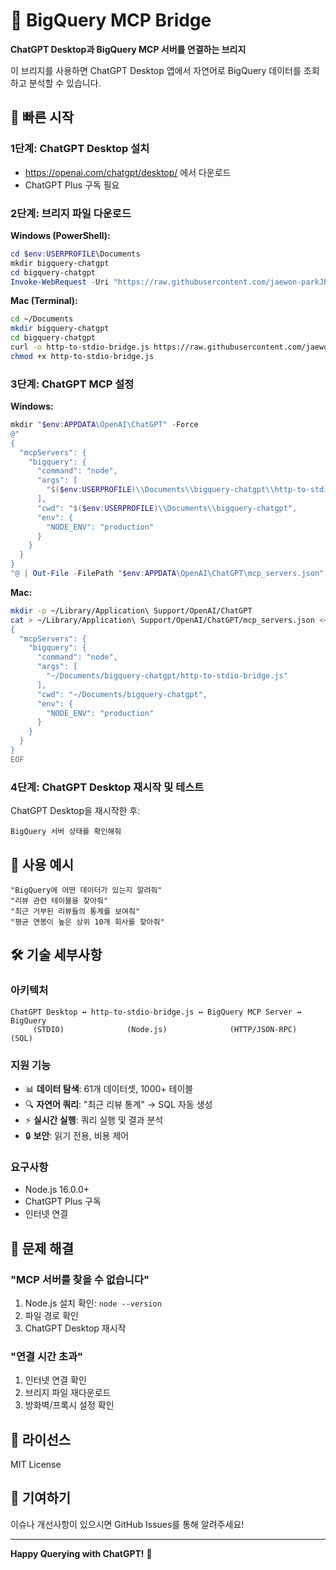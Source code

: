 # 🌉 BigQuery MCP Bridge

**ChatGPT Desktop과 BigQuery MCP 서버를 연결하는 브리지**

이 브리지를 사용하면 ChatGPT Desktop 앱에서 자연어로 BigQuery 데이터를 조회하고 분석할 수 있습니다.

## 🚀 빠른 시작

### 1단계: ChatGPT Desktop 설치
- https://openai.com/chatgpt/desktop/ 에서 다운로드
- ChatGPT Plus 구독 필요

### 2단계: 브리지 파일 다운로드

**Windows (PowerShell):**
```powershell
cd $env:USERPROFILE\Documents
mkdir bigquery-chatgpt
cd bigquery-chatgpt
Invoke-WebRequest -Uri "https://raw.githubusercontent.com/jaewon-parkJP/bigquery-mcp-bridge/main/http-to-stdio-bridge.js" -OutFile "http-to-stdio-bridge.js"
```

**Mac (Terminal):**
```bash
cd ~/Documents
mkdir bigquery-chatgpt
cd bigquery-chatgpt
curl -o http-to-stdio-bridge.js https://raw.githubusercontent.com/jaewon-parkJP/bigquery-mcp-bridge/main/http-to-stdio-bridge.js
chmod +x http-to-stdio-bridge.js
```

### 3단계: ChatGPT MCP 설정

**Windows:**
```powershell
mkdir "$env:APPDATA\OpenAI\ChatGPT" -Force
@"
{
  "mcpServers": {
    "bigquery": {
      "command": "node",
      "args": [
        "$($env:USERPROFILE)\\Documents\\bigquery-chatgpt\\http-to-stdio-bridge.js"
      ],
      "cwd": "$($env:USERPROFILE)\\Documents\\bigquery-chatgpt",
      "env": {
        "NODE_ENV": "production"
      }
    }
  }
}
"@ | Out-File -FilePath "$env:APPDATA\OpenAI\ChatGPT\mcp_servers.json" -Encoding utf8
```

**Mac:**
```bash
mkdir -p ~/Library/Application\ Support/OpenAI/ChatGPT
cat > ~/Library/Application\ Support/OpenAI/ChatGPT/mcp_servers.json << 'EOF'
{
  "mcpServers": {
    "bigquery": {
      "command": "node",
      "args": [
        "~/Documents/bigquery-chatgpt/http-to-stdio-bridge.js"
      ],
      "cwd": "~/Documents/bigquery-chatgpt",
      "env": {
        "NODE_ENV": "production"
      }
    }
  }
}
EOF
```

### 4단계: ChatGPT Desktop 재시작 및 테스트

ChatGPT Desktop을 재시작한 후:

```
BigQuery 서버 상태를 확인해줘
```

## 🎯 사용 예시

```
"BigQuery에 어떤 데이터가 있는지 알려줘"
"리뷰 관련 테이블을 찾아줘"
"최근 거부된 리뷰들의 통계를 보여줘"
"평균 연봉이 높은 상위 10개 회사를 찾아줘"
```

## 🛠️ 기술 세부사항

### 아키텍처
```
ChatGPT Desktop ↔ http-to-stdio-bridge.js ↔ BigQuery MCP Server ↔ BigQuery
     (STDIO)              (Node.js)              (HTTP/JSON-RPC)      (SQL)
```

### 지원 기능
- 📊 **데이터 탐색**: 61개 데이터셋, 1000+ 테이블
- 🔍 **자연어 쿼리**: "최근 리뷰 통계" → SQL 자동 생성
- ⚡ **실시간 실행**: 쿼리 실행 및 결과 분석
- 🔒 **보안**: 읽기 전용, 비용 제어

### 요구사항
- Node.js 16.0.0+
- ChatGPT Plus 구독
- 인터넷 연결

## 🚨 문제 해결

### "MCP 서버를 찾을 수 없습니다"
1. Node.js 설치 확인: `node --version`
2. 파일 경로 확인
3. ChatGPT Desktop 재시작

### "연결 시간 초과"
1. 인터넷 연결 확인
2. 브리지 파일 재다운로드
3. 방화벽/프록시 설정 확인

## 📄 라이선스

MIT License

## 🤝 기여하기

이슈나 개선사항이 있으시면 GitHub Issues를 통해 알려주세요!

---

**Happy Querying with ChatGPT!** 🚀
